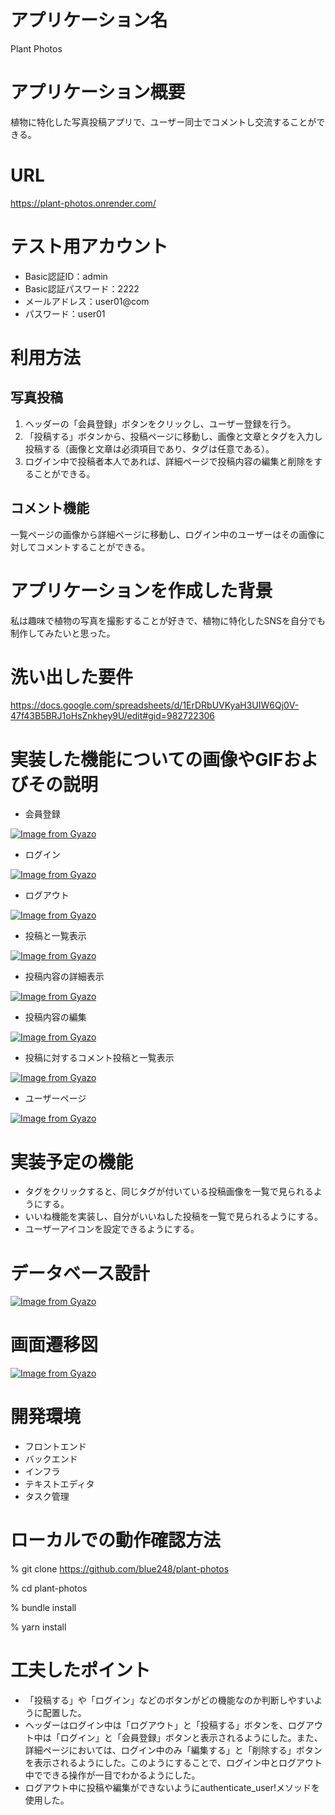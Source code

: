 # アプリケーション名

Plant Photos

# アプリケーション概要

植物に特化した写真投稿アプリで、ユーザー同士でコメントし交流することができる。

# URL

https://plant-photos.onrender.com/

# テスト用アカウント

- Basic認証ID：admin
- Basic認証パスワード：2222
- メールアドレス：user01@com
- パスワード：user01

# 利用方法

## 写真投稿

1. ヘッダーの「会員登録」ボタンをクリックし、ユーザー登録を行う。
2. 「投稿する」ボタンから、投稿ページに移動し、画像と文章とタグを入力し投稿する（画像と文章は必須項目であり、タグは任意である）。
3. ログイン中で投稿者本人であれば、詳細ページで投稿内容の編集と削除をすることができる。

## コメント機能

一覧ページの画像から詳細ページに移動し、ログイン中のユーザーはその画像に対してコメントすることができる。

# アプリケーションを作成した背景

私は趣味で植物の写真を撮影することが好きで、植物に特化したSNSを自分でも制作してみたいと思った。

# 洗い出した要件

https://docs.google.com/spreadsheets/d/1ErDRbUVKyaH3UIW6Qj0V-47f43B5BRJ1oHsZnkhey9U/edit#gid=982722306

# 実装した機能についての画像やGIFおよびその説明

- 会員登録

[![Image from Gyazo](https://i.gyazo.com/71280bfb2a9ec8c5a6fb6180aaa47005.gif)](https://gyazo.com/71280bfb2a9ec8c5a6fb6180aaa47005)

- ログイン

[![Image from Gyazo](https://i.gyazo.com/4a9d468730f6bfb117e07d29778e5980.gif)](https://gyazo.com/4a9d468730f6bfb117e07d29778e5980)

- ログアウト

[![Image from Gyazo](https://i.gyazo.com/ed9432e5b96a53114da6a956d737cab2.gif)](https://gyazo.com/ed9432e5b96a53114da6a956d737cab2)

- 投稿と一覧表示

[![Image from Gyazo](https://i.gyazo.com/bf449a734d4158e479eecfeaf261f153.gif)](https://gyazo.com/bf449a734d4158e479eecfeaf261f153)

- 投稿内容の詳細表示

[![Image from Gyazo](https://i.gyazo.com/daa6c429c36d1cbb1b279c308e94044b.gif)](https://gyazo.com/daa6c429c36d1cbb1b279c308e94044b)

- 投稿内容の編集

[![Image from Gyazo](https://i.gyazo.com/293367709b60e3eddd48f27d3fcb2cbb.gif)](https://gyazo.com/293367709b60e3eddd48f27d3fcb2cbb)

- 投稿に対するコメント投稿と一覧表示

[![Image from Gyazo](https://i.gyazo.com/4a65b2fae8bde6a533c952c271b112b0.gif)](https://gyazo.com/4a65b2fae8bde6a533c952c271b112b0)

- ユーザーページ

[![Image from Gyazo](https://i.gyazo.com/9104a2390c691e1fb003826acafab4b4.gif)](https://gyazo.com/9104a2390c691e1fb003826acafab4b4)


# 実装予定の機能

- タグをクリックすると、同じタグが付いている投稿画像を一覧で見られるようにする。
- いいね機能を実装し、自分がいいねした投稿を一覧で見られるようにする。
- ユーザーアイコンを設定できるようにする。

# データベース設計

[![Image from Gyazo](https://i.gyazo.com/faeae52db731d8554f6e70a2b612c269.png)](https://gyazo.com/faeae52db731d8554f6e70a2b612c269)

# 画面遷移図

[![Image from Gyazo](https://i.gyazo.com/4ac9810262a5b983e06683cc2d146045.png)](https://gyazo.com/4ac9810262a5b983e06683cc2d146045)

# 開発環境

- フロントエンド
- バックエンド
- インフラ
- テキストエディタ
- タスク管理

# ローカルでの動作確認方法

% git clone https://github.com/blue248/plant-photos

% cd plant-photos

% bundle install

% yarn install

# 工夫したポイント

- 「投稿する」や「ログイン」などのボタンがどの機能なのか判断しやすいように配置した。
- ヘッダーはログイン中は「ログアウト」と「投稿する」ボタンを、ログアウト中は「ログイン」と「会員登録」ボタンと表示されるようにした。また、詳細ページにおいては、ログイン中のみ「編集する」と「削除する」ボタンを表示されるようにした。このようにすることで、ログイン中とログアウト中でできる操作が一目でわかるようにした。
- ログアウト中に投稿や編集ができないようにauthenticate_user!メソッドを使用した。